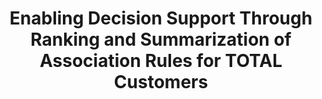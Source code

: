 ---
title: "Enabling Decision Support Through Ranking and Summarization of Association Rules for TOTAL Customers"
authors: Idir Benouaret, Sihem Amer-Yahia, Senjuti Basu Roy, Christiane Kamdem Kengne, Jalil Chagraoui
collection: publications
category: journal
year: 2020
month: 11
venue: Transactions on Large-Scale Data- and Knowledge-Centered Systems
pdf: https://hal.science/hal-02960154/document
bibtex: |
    @article{benouaret2020enabling,
    title={Enabling decision support through ranking and summarization of association rules for total customers},
    author={Benouaret, Idir and Amer-Yahia, Sihem and Roy, Senjuti Basu and Kamdem-Kengne, Christiane and Chagraoui, Jalil},
    journal={Transactions on Large-Scale Data-and Knowledge-Centered Systems XLIV: Special Issue on Data Management--Principles, Technologies, and Applications},
    pages={160--193},
    year={2020},
    publisher={Springer}
    }
---